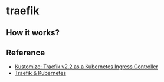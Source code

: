 # traefik

## How it works?




## Reference

* [Kustomize: Traefik v2.2 as a Kubernetes Ingress Controller](https://blog.tomarrell.com/post/traefik_v2_on_kubernetes)
* [Traefik & Kubernetes](https://doc.traefik.io/traefik/routing/providers/kubernetes-crd/)



